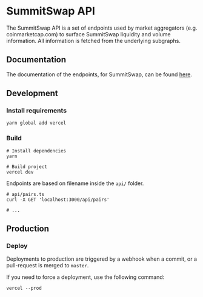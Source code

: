 # SummitSwap API

The SummitSwap API is a set of endpoints used by market aggregators (e.g. coinmarketcap.com) to surface SummitSwap liquidity
and volume information. All information is fetched from the underlying subgraphs.

## Documentation

The documentation of the endpoints, for SummitSwap, can be found [here](documentation.md).

## Development

### Install requirements

```shell
yarn global add vercel
```

### Build

```shell
# Install dependencies
yarn

# Build project
vercel dev
```

Endpoints are based on filename inside the `api/` folder.

```shell
# api/pairs.ts
curl -X GET 'localhost:3000/api/pairs'

# ...
```

## Production

### Deploy

Deployments to production are triggered by a webhook when a commit, or a pull-request is merged to `master`.

If you need to force a deployment, use the following command:

```shell
vercel --prod
```
